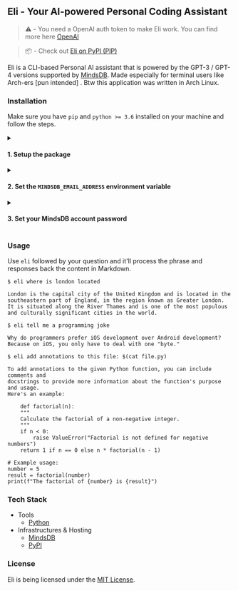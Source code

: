 ## Eli - Your AI-powered Personal Coding Assistant

> :warning: - You need a OpenAI auth token to make Eli work. You can find more here [OpenAI](https://openai.com/pricing)

> :package: - Check out <a href="https://pypi.org/project/eli-pa">Eli on PyPI (PIP) </a>

Eli is a CLI-based Personal AI assistant that is powered by the GPT-3 / GPT-4 versions supported by [MindsDB](https://mindsdb.com).
Made especially for terminal users like Arch-ers [pun intended] . Btw this application was written in Arch Linux.

### Installation

Make sure you have `pip` and `python >= 3.6` installed on your machine and follow the steps.

<details>
    <summary><h4>1. Setup the package</h4></summary>

##### Option A - Download from PyPI archive

```sh
pip install -U eli-pa
```

##### Option B - Download from GitHub archive

```sh
pip install git+http://github.com/AvaterClasher/eli.git
```

> :warning:: Eli is POSIX-friendly. For it to properly work on Windows please run Eli through a Wsl instance.

</details>

<details>
  <summary><h4>2. Set the <code>MINDSDB_EMAIL_ADDRESS</code> environment variable</h4></summary>

Once you got the package installed on your system, it's time to add the `MINDSDB_EMAIL_ADDRESS` environment variable. Create an account on [mindsdb.com](https://mindsdb.com/), train your GPT model and replace your email with `<EMAIL>` in the following options.

##### > If you use the default bash shell

```sh
echo "export MINDSDB_EMAIL_ADDRESS=<EMAIL>" >> ~/.bashrc
```

##### > If you use ZSH

```sh
echo "export MINDSDB_EMAIL_ADDRESS=<EMAIL>" >> ~/.zshrc
```

> :bulb:: Read the article for more information about training your MindsDB model.

</details>

<details>
  <summary><h4>3. Set your MindsDB account password</h4></summary>

Now, it's time to set your account's password. Simply run `eli` with the `--auth` option and enter your MindsDB account password.

```sh
eli --auth
```

You're all set to go. :)

</details>

### Usage

Use `eli` followed by your question and it'll process the phrase and responses back the content in Markdown.

```
$ eli where is london located

London is the capital city of the United Kingdom and is located in the southeastern part of England, in the region known as Greater London.
It is situated along the River Thames and is one of the most populous and culturally significant cities in the world.
```

```
$ eli tell me a programming joke

Why do programmers prefer iOS development over Android development?
Because on iOS, you only have to deal with one "byte."
```

```
$ eli add annotations to this file: $(cat file.py)

To add annotations to the given Python function, you can include comments and
docstrings to provide more information about the function's purpose and usage.
Here's an example:

    def factorial(n):
    """
    Calculate the factorial of a non-negative integer.
    """
    if n < 0:
        raise ValueError("Factorial is not defined for negative numbers")
    return 1 if n == 0 else n * factorial(n - 1)

# Example usage:
number = 5
result = factorial(number)
print(f"The factorial of {number} is {result}")

```

### Tech Stack

-   Tools
    -   [Python](https://python.org)
-   Infrastructures & Hosting
    -   [MindsDB](https://mindsdb.com)
    -   [PyPI](https://pypi.org)

### License

Eli is being licensed under the [MIT License](https://github.com/AvaterClasher/eli/blob/main/LICENSE).
